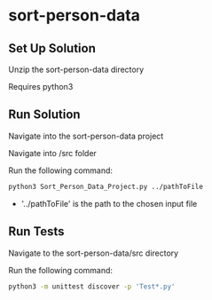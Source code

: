 # sort-person-data

## Set Up Solution
Unzip the sort-person-data directory

Requires python3

## Run Solution
Navigate into the sort-person-data project

Navigate into /src folder

Run the following command:
```bash
python3 Sort_Person_Data_Project.py ../pathToFile
```
* '../pathToFile' is the path to the chosen input file

## Run Tests
Navigate to the sort-person-data/src directory

Run the following command:
```bash
python3 -m unittest discover -p 'Test*.py'
```

